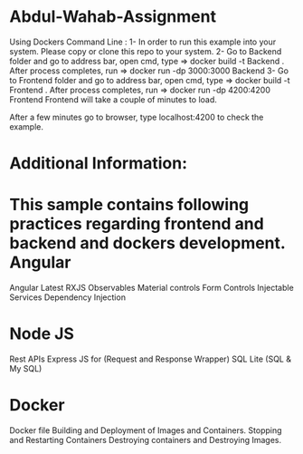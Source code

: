 # Abdul-Wahab-Assignment

Using Dockers Command Line : 
1- In order to run this example into your system. Please copy or clone this repo to your system. 
2- Go to Backend folder and go to address bar, open cmd, type 
=> docker build -t Backend .
After process completes, run 
=> docker run -dp 3000:3000 Backend
3- Go to Frontend folder and go to address bar, open cmd, type 
=> docker build -t Frontend .
After process completes, run 
=> docker run -dp 4200:4200 Frontend
Frontend will take a couple of minutes to load.

After a few minutes go to browser, type localhost:4200 to check the example.


Additional Information: 
=======================
This sample contains following practices regarding frontend and backend and dockers development.
Angular 
=======
Angular Latest
RXJS 
Observables 
Material controls 
Form Controls 
Injectable Services 
Dependency Injection

Node JS 
=======
Rest APIs 
Express JS for (Request and Response Wrapper)
SQL Lite (SQL & My SQL)


Docker
=======
Docker file
Building and Deployment of Images and Containers.
Stopping and Restarting Containers
Destroying containers and Destroying Images.

